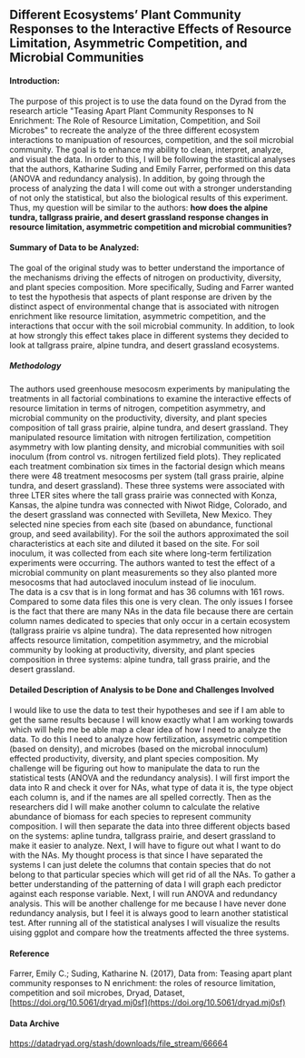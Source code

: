﻿


## Different Ecosystems’ Plant Community Responses to the Interactive Effects of Resource Limitation, Asymmetric Competition, and Microbial Communities
#### Introduction: 
The purpose of this project is to use the data found on the Dyrad from the research article "Teasing Apart Plant Community Responses to N Enrichment: The Role of Resource Limitation, Competition, and Soil Microbes" to recreate the analyze of the three different ecosystem interactions to manipuation of resources, competition, and the soil microbial community. The goal is to enhance my ability to clean, interpret, analyze, and visual the data. In order to this, I will be following the stastitical analyses that the authors, Katharine Suding and Emily Farrer, performed on this data (ANOVA and redundancy analysis). In addition, by going through the process of analyzing the data I will come out with a stronger understanding of not only the statistical, but also the biological results of this experiment.  Thus, my question will be similar to the authors: **how does the alpine tundra, tallgrass prairie, and desert grassland response changes in resource limitation, asymmetric competition and microbial communities?**
#### Summary of Data to be Analyzed: 
The goal of the original study was to better understand the importance of the mechanisms driving the effects of nitrogen on productivity, diversity, and plant species composition. More specifically, Suding and Farrer wanted to test the hypothesis that aspects of plant response are driven by the distinct aspect of environmental change that is associated with nitrogen enrichment like resource limitation, asymmetric competition, and the interactions that occur with the soil microbial community.  In addition, to look at how strongly this effect takes place in different systems they decided to look at tallgrass praire, alpine tundra, and desert grassland ecosystems. 
##### Methodology 
The authors used greenhouse mesocosm experiments by manipulating the treatments in all factorial combinations to examine the interactive effects of resource limitation in terms of nitrogen, competition asymmetry, and microbial community on the productivity, diversity, and plant species composition of tall grass prairie, alpine tundra, and desert grassland. They manipulated resource limitation with nitrogen fertilization, competition asymmetry with low planting density, and microbial communities with soil inoculum (from control vs. nitrogen fertilized field plots). They replicated each treatment combination six times in the factorial design which means there were 48 treatment mesocosms per system (tall grass prairie, alpine tundra, and desert grassland). 
	These three systems were associated with three LTER sites where the tall grass prairie was connected with Konza, Kansas, the alpine tundra was connected with Niwot Ridge, Colorado, and the desert grassland was connected with Sevilleta, New Mexico. They selected nine species from each site (based on abundance, functional group, and seed availability). For the soil the authors approximated the soil characteristics at each site and diluted it based on the site. For soil inoculum, it was collected from each site where long-term fertilization experiments were occurring. The authors wanted to test the effect of a microbial community on plant measurements so they also planted more mesocosms that had autoclaved inoculum instead of lie inoculum.  
	The data is a csv that is in long format and has 36 columns with 161 rows. Compared to some data files this one is very clean.  The only issues I forsee is the fact that there are many NAs in the data file because there are certain column names dedicated to species that only occur in a certain ecosystem (tallgrass prairie vs alpine tundra). The data represented how nitrogen affects resource limitation, competition asymmetry, and the microbial community by looking at productivity, diversity, and plant species composition in three systems: alpine tundra, tall grass prairie, and the desert grassland.
#### Detailed Description of Analysis to be Done and Challenges Involved
 I would like to use the data to test their hypotheses and see if I am able to get the same results because I will know exactly what I am working towards which will help me be able map a clear idea of how I need to analyze the data. To do this I need to analyze how fertilization, assymetric competition (based on density), and microbes (based on the microbal innoculum) effected productivity, diversity, and plant species composition. My challenge will be figuring out how to manipulate the data to run the statistical tests (ANOVA and the redundancy analysis). I will first import the data into R and check it over for NAs, what type of data it is, the type object each column is, and if the names are all spelled correctly. Then as the researchers did I will make another column to calculate the relative abundance of biomass for each species to represent community composition. I will then separate the data into three different objects based on the systems: apline tundra, tallgrass prairie, and desert grassland to make it easier to analyze. Next, I will have to figure out what I want to do with the NAs. My thought process is that since I have separated the systems I can just delete the columns that contain species that do not belong to that particular species which will get rid of all the NAs. To gather a better understanding of the patterning of data I will graph each predictor against each response variable. Next, I will run ANOVA and redundancy analysis. This will be another challenge for me because I have never done redundancy analysis, but I feel it is always good to learn another statistical test. After running all of the statistical analyses I will visualize the results uising ggplot and compare how the treatments affected the three systems. 
#### Reference
Farrer, Emily C.; Suding, Katharine N. (2017), Data from: Teasing apart plant community responses to N enrichment: the roles of resource limitation, competition and soil microbes, Dryad, Dataset, [https://doi.org/10.5061/dryad.mj0sf](https://doi.org/10.5061/dryad.mj0sf)
#### Data Archive
https://datadryad.org/stash/downloads/file_stream/66664




